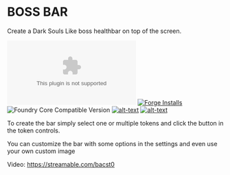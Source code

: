 # BOSS BAR
Create a Dark Souls Like boss healthbar on top of the screen.

![Latest Release Download Count](https://img.shields.io/github/downloads/theripper93/Boss-Bar/latest/module.zip?color=2b82fc&label=DOWNLOADS&style=for-the-badge) [![Forge Installs](https://img.shields.io/badge/dynamic/json?label=Forge%20Installs&query=package.installs&suffix=%25&url=https%3A%2F%2Fforge-vtt.com%2Fapi%2Fbazaar%2Fpackage%2Fbossbar&colorB=03ff1c&style=for-the-badge)](https://forge-vtt.com/bazaar#package=bossbar) ![Foundry Core Compatible Version](https://img.shields.io/badge/dynamic/json.svg?url=https%3A%2F%2Fraw.githubusercontent.com%2Ftheripper93%2FBoss-Bar%2Fmain%2Fmodule.json&label=Foundry%20Version&query=$.compatibleCoreVersion&colorB=orange&style=for-the-badge) [![alt-text](https://img.shields.io/badge/-Patreon-%23ff424d?style=for-the-badge)](https://www.patreon.com/theripper93) [![alt-text](https://img.shields.io/badge/-Discord-%235662f6?style=for-the-badge)](https://discord.gg/F53gBjR97G)


To create the bar simply select one or multiple tokens and click the button in the token controls.

You can customize the bar with some options in the settings and even use your own custom image

Video: https://streamable.com/bacst0
